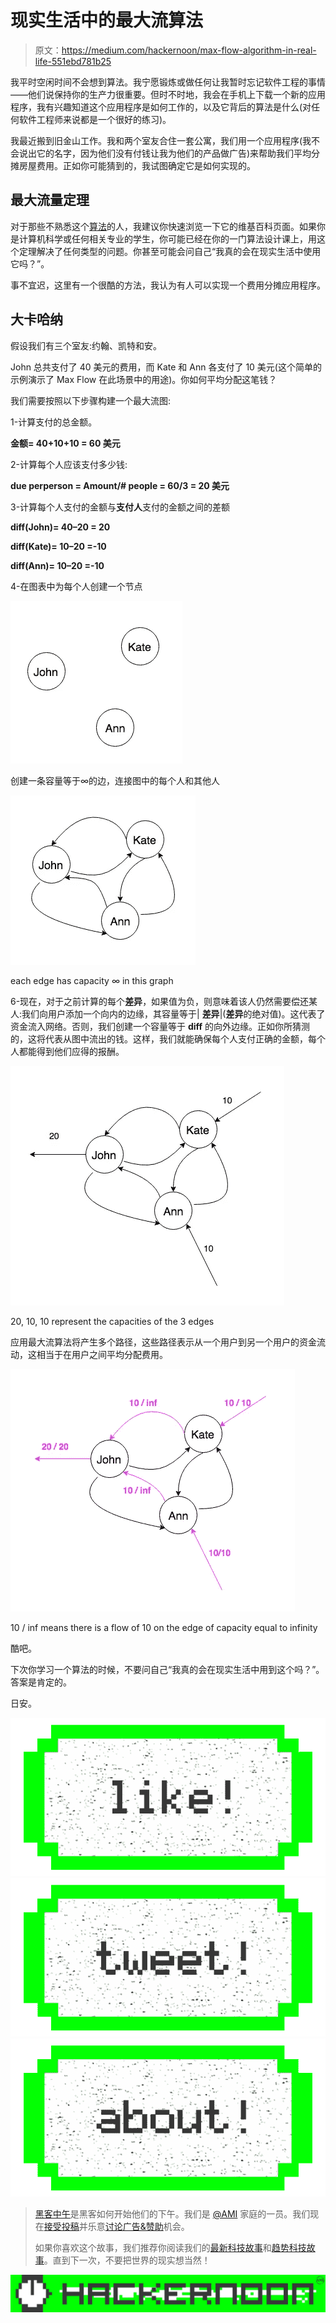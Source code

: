 # 现实生活中的最大流算法

> 原文：<https://medium.com/hackernoon/max-flow-algorithm-in-real-life-551ebd781b25>

我平时空闲时间不会想到算法。我宁愿锻炼或做任何让我暂时忘记软件工程的事情——他们说保持你的生产力很重要。但时不时地，我会在手机上下载一个新的应用程序，我有兴趣知道这个应用程序是如何工作的，以及它背后的算法是什么(对任何软件工程师来说都是一个很好的练习)。

我最近搬到旧金山工作。我和两个室友合住一套公寓，我们用一个应用程序(我不会说出它的名字，因为他们没有付钱让我为他们的产品做广告)来帮助我们平均分摊房屋费用。正如你可能猜到的，我试图确定它是如何实现的。

## 最大流量定理

对于那些不熟悉这个[算法](https://hackernoon.com/tagged/algorithm)的人，我建议你快速浏览一下它的维基百科页面。如果你是计算机科学或任何相关专业的学生，你可能已经在你的一门算法设计课上，用这个定理解决了任何类型的问题。你甚至可能会问自己“我真的会在现实生活中使用它吗？”。

事不宜迟，这里有一个很酷的方法，我认为有人可以实现一个费用分摊应用程序。

## **大卡哈纳**

假设我们有三个室友:约翰、凯特和安。

John 总共支付了 40 美元的费用，而 Kate 和 Ann 各支付了 10 美元(这个简单的示例演示了 Max Flow 在此场景中的用途)。你如何平均分配这笔钱？

我们需要按照以下步骤构建一个最大流图:

1-计算支付的总金额。

**金额= 40+10+10 = 60 美元**

2-计算每个人应该支付多少钱:

**due perperson = Amount/# people = 60/3 = 20 美元**

3-计算每个人支付的金额与**支付人**支付的金额之间的差额

**diff(John)= 40–20 = 20**

**diff(Kate)= 10–20 =-10**

**diff(Ann)= 10–20 =-10**

4-在图表中为每个人创建一个节点

![](img/4daa5bfbe49b33085cc1e04bdc1ee9fe.png)

创建一条容量等于∞的边，连接图中的每个人和其他人

![](img/5cdbd403796341f93de787754a457898.png)

each edge has capacity ∞ in this graph

6-现在，对于之前计算的每个**差异**，如果值为负，则意味着该人仍然需要偿还某人:我们向用户添加一个向内的边缘，其容量等于| **差异**|(**差异**的绝对值)。这代表了资金流入网络。否则，我们创建一个容量等于 **diff** 的向外边缘。正如你所猜测的，这将代表从图中流出的钱。这样，我们就能确保每个人支付正确的金额，每个人都能得到他们应得的报酬。

![](img/71162bdbd4b2e7edeeffe24daec9e939.png)

20, 10, 10 represent the capacities of the 3 edges

应用最大流算法将产生多个路径，这些路径表示从一个用户到另一个用户的资金流动，这相当于在用户之间平均分配费用。

![](img/2a0d9d118892df3012e344e25a0dccbc.png)

10 / inf means there is a flow of 10 on the edge of capacity equal to infinity

酷吧。

下次你学习一个算法的时候，不要问自己“我真的会在现实生活中用到这个吗？”。答案是肯定的。

日安。

[![](img/50ef4044ecd4e250b5d50f368b775d38.png)](http://bit.ly/HackernoonFB)[![](img/979d9a46439d5aebbdcdca574e21dc81.png)](https://goo.gl/k7XYbx)[![](img/2930ba6bd2c12218fdbbf7e02c8746ff.png)](https://goo.gl/4ofytp)

> [黑客中午](http://bit.ly/Hackernoon)是黑客如何开始他们的下午。我们是 [@AMI](http://bit.ly/atAMIatAMI) 家庭的一员。我们现在[接受投稿](http://bit.ly/hackernoonsubmission)并乐意[讨论广告&赞助](mailto:partners@amipublications.com)机会。
> 
> 如果你喜欢这个故事，我们推荐你阅读我们的[最新科技故事](http://bit.ly/hackernoonlatestt)和[趋势科技故事](https://hackernoon.com/trending)。直到下一次，不要把世界的现实想当然！

![](img/be0ca55ba73a573dce11effb2ee80d56.png)